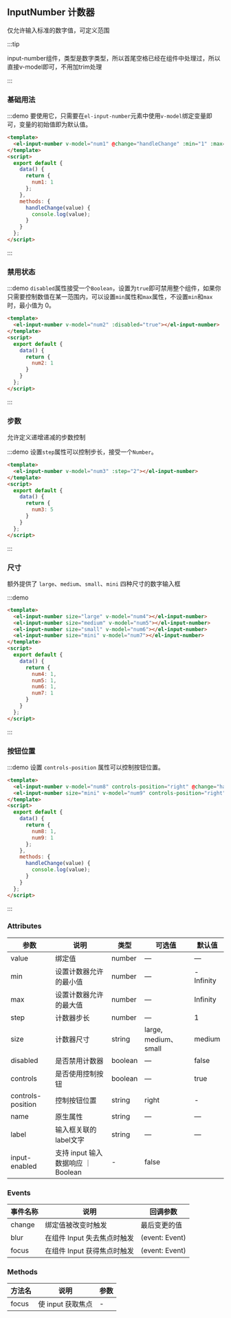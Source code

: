 <script>
  export default {
    data() {
      return {
        num1: 1,
        num2: 1,
        num3: 5,
        num4: 1,
        num5: 1,
        num6: 1,
        num7: 1,
        num8: 1,
        num9: 1
      }
    },
    methods: {
      handleChange(value) {
        console.log(value);
      }
    }
  };
</script>
<style>
  .demo-box.demo-input-number {
    .el-input-number + .el-input-number {
      margin-left: 10px;
    }
  }
</style>

## InputNumber 计数器

仅允许输入标准的数字值，可定义范围

:::tip
<p>input-number组件，类型是数字类型，所以首尾空格已经在组件中处理过，所以直接v-model即可，不用加trim处理</p>
:::

### 基础用法

:::demo 要使用它，只需要在`el-input-number`元素中使用`v-model`绑定变量即可，变量的初始值即为默认值。
```html
<template>
  <el-input-number v-model="num1" @change="handleChange" :min="1" :max="10" label="描述文字"></el-input-number>
</template>
<script>
  export default {
    data() {
      return {
        num1: 1
      };
    },
    methods: {
      handleChange(value) {
        console.log(value);
      }
    }
  };
</script>
```
:::

### 禁用状态

:::demo `disabled`属性接受一个`Boolean`，设置为`true`即可禁用整个组件，如果你只需要控制数值在某一范围内，可以设置`min`属性和`max`属性，不设置`min`和`max`时，最小值为 0。

```html
<template>
  <el-input-number v-model="num2" :disabled="true"></el-input-number>
</template>
<script>
  export default {
    data() {
      return {
        num2: 1
      }
    }
  };
</script>
```
:::

### 步数

允许定义递增递减的步数控制

:::demo 设置`step`属性可以控制步长，接受一个`Number`。

```html
<template>
  <el-input-number v-model="num3" :step="2"></el-input-number>
</template>
<script>
  export default {
    data() {
      return {
        num3: 5
      }
    }
  };
</script>
```
:::

### 尺寸

额外提供了 `large`、`medium`、`small`、`mini` 四种尺寸的数字输入框

:::demo

```html
<template>
  <el-input-number size="large" v-model="num4"></el-input-number>
  <el-input-number size="medium" v-model="num5"></el-input-number>
  <el-input-number size="small" v-model="num6"></el-input-number>
  <el-input-number size="mini" v-model="num7"></el-input-number>
</template>
<script>
  export default {
    data() {
      return {
        num4: 1,
        num5: 1,
        num6: 1,
        num7: 1
      }
    }
  };
</script>
```
:::

### 按钮位置

:::demo 设置 `controls-position` 属性可以控制按钮位置。
```html
<template>
  <el-input-number v-model="num8" controls-position="right" @change="handleChange" :min="1" :max="10"></el-input-number>
  <el-input-number size="mini" v-model="num9" controls-position="right" @change="handleChange" :min="1" :max="10"></el-input-number>
</template>
<script>
  export default {
    data() {
      return {
        num8: 1,
        num9: 1
      };
    },
    methods: {
      handleChange(value) {
        console.log(value);
      }
    }
  };
</script>
```
:::

### Attributes
| 参数      | 说明          | 类型      | 可选值                           | 默认值  |
|----------|-------------- |----------|--------------------------------  |-------- |
| value    | 绑定值         | number | — | — |
| min      | 设置计数器允许的最小值 | number | — | -Infinity |
| max      | 设置计数器允许的最大值 | number | — | Infinity |
| step     | 计数器步长           | number   | — | 1 |
| size     | 计数器尺寸           | string   | large, medium、small | medium |
| disabled | 是否禁用计数器        | boolean | — | false |
| controls | 是否使用控制按钮        | boolean | — | true |
| controls-position | 控制按钮位置 | string | right | - |
| name | 原生属性 | string | — | — |
| label | 输入框关联的label文字 | string | — | — |
| input-enabled | 支持 input 输入数据响应 ｜ Boolean | - | false |
### Events
| 事件名称 | 说明 | 回调参数 |
|---------|--------|---------|
| change | 绑定值被改变时触发 | 最后变更的值 |
| blur | 在组件 Input 失去焦点时触发 | (event: Event) |
| focus | 在组件 Input 获得焦点时触发 | (event: Event) |

### Methods
| 方法名 | 说明 | 参数 |
| ---- | ---- | ---- |
| focus | 使 input 获取焦点 | - |
